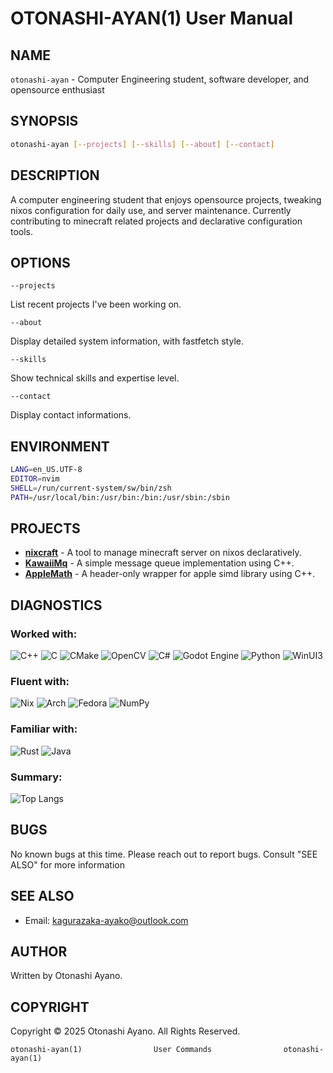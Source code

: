# OTONASHI-AYAN(1) User Manual

## NAME

`otonashi-ayan` - Computer Engineering student, software developer, and opensource enthusiast

## SYNOPSIS

```bash
otonashi-ayan [--projects] [--skills] [--about] [--contact]
```

## DESCRIPTION

A computer engineering student that enjoys opensource projects, tweaking nixos configuration for daily use, and server maintenance. Currently contributing to minecraft related projects and declarative configuration tools.

## OPTIONS

`--projects`

List recent projects I've been working on.

`--about`

Display detailed system information, with fastfetch style.

`--skills`

Show technical skills and expertise level.

`--contact`

Display contact informations.

## ENVIRONMENT

```bash
LANG=en_US.UTF-8
EDITOR=nvim
SHELL=/run/current-system/sw/bin/zsh
PATH=/usr/local/bin:/usr/bin:/bin:/usr/sbin:/sbin
```

## PROJECTS

- [**nixcraft**](https://github.com/kagurazaka-ayano/nixcraft) - A tool to manage minecraft server on nixos declaratively.
- [**KawaiiMq**](https://github.com/kagurazaka-ayano/KawaiiMq) - A simple message queue implementation using C++.
- [**AppleMath**](https://github.com/kagurazaka-ayano/AppleMath) - A header-only wrapper for apple simd library using C++.

## DIAGNOSTICS

### Worked with:

![C++](https://img.shields.io/badge/c++-%2300599C.svg?style=for-the-badge&logo=c%2B%2B&logoColor=white)
![C](https://img.shields.io/badge/c-%2300599C.svg?style=for-the-badge&logo=c&logoColor=white)
![CMake](https://img.shields.io/badge/CMake-%23008FBA.svg?style=for-the-badge&logo=cmake&logoColor=white)
![OpenCV](https://img.shields.io/badge/opencv-%23white.svg?style=for-the-badge&logo=opencv&logoColor=white)
![C#](https://img.shields.io/badge/c%23-%23239120.svg?style=for-the-badge&logo=csharp&logoColor=white)
![Godot Engine](https://img.shields.io/badge/GODOT-%23FFFFFF.svg?style=for-the-badge&logo=godot-engine)
![Python](https://img.shields.io/badge/python-3670A0?style=for-the-badge&logo=python&logoColor=ffdd54)
![WinUI3](https://img.shields.io/badge/WinUI3-0078D6?style=for-the-badge&logo=windows&logoColor=white)

### Fluent with:

![Nix](https://img.shields.io/badge/NIX-5277C3.svg?style=for-the-badge&logo=NixOS&logoColor=white)
![Arch](https://img.shields.io/badge/Arch%20Linux-1793D1?logo=arch-linux&logoColor=fff&style=for-the-badge)
![Fedora](https://img.shields.io/badge/Fedora-294172?style=for-the-badge&logo=fedora&logoColor=white)
![NumPy](https://img.shields.io/badge/numpy-%23013243.svg?style=for-the-badge&logo=numpy&logoColor=white)

### Familiar with:

![Rust](https://img.shields.io/badge/rust-%23000000.svg?style=for-the-badge&logo=rust&logoColor=white)
![Java](https://img.shields.io/badge/java-%23ED8B00.svg?style=for-the-badge&logo=openjdk&logoColor=white)

### Summary:

![Top Langs](https://github-readme-stats.vercel.app/api/top-langs/?username=kagurazaka-ayano&exclude_repo=ECE198&size_weight=0.5&count_weight=0.5&langs_count=4&theme=transparent&text_color=eaa1af&title_color=add8e6)

## BUGS

No known bugs at this time. Please reach out to report bugs. Consult "SEE ALSO" for more information

## SEE ALSO

- Email: [kagurazaka-ayako@outlook.com](mailto:kagurazaka-ayako@outlook.com)

## AUTHOR

Written by Otonashi Ayano.

## COPYRIGHT

Copyright © 2025 Otonashi Ayano. All Rights Reserved.

```
otonashi-ayan(1)                User Commands                otonashi-ayan(1)
```
